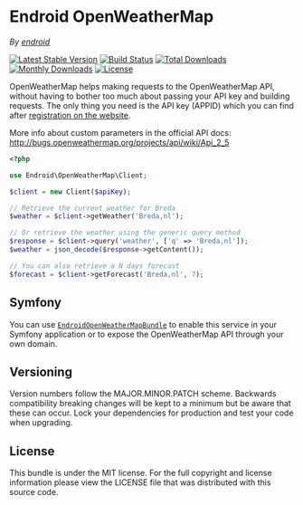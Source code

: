 Endroid OpenWeatherMap
======================

*By [endroid](http://endroid.nl/)*

[![Latest Stable Version](http://img.shields.io/packagist/v/endroid/openweathermap.svg)](https://packagist.org/packages/endroid/openweathermap)
[![Build Status](https://secure.travis-ci.org/endroid/OpenWeatherMap.png)](http://travis-ci.org/endroid/OpenWeatherMap)
[![Total Downloads](http://img.shields.io/packagist/dt/endroid/openweathermap.svg)](https://packagist.org/packages/endroid/openweathermap)
[![Monthly Downloads](http://img.shields.io/packagist/dm/endroid/openweathermap.svg)](https://packagist.org/packages/endroid/openweathermap)
[![License](http://img.shields.io/packagist/l/endroid/openweathermap.svg)](https://packagist.org/packages/endroid/openweathermap)

OpenWeatherMap helps making requests to the OpenWeatherMap API, without having to bother too much about passing your API
key and building requests. The only thing you need is the API key (APPID) which you can find after [registration on the
website](http://openweathermap.org/login).

More info about custom parameters in the official API docs: http://bugs.openweathermap.org/projects/api/wiki/Api_2_5

```php
<?php

use Endroid\OpenWeatherMap\Client;

$client = new Client($apiKey);

// Retrieve the current weather for Breda
$weather = $client->getWeather('Breda,nl');

// Or retrieve the weather using the generic query method
$response = $client->query('weather', ['q' => 'Breda,nl']);
$weather = json_decode($response->getContent());

// You can also retrieve a N days forecast
$forecast = $client->getForecast('Breda,nl', 7);

```

## Symfony

You can use [`EndroidOpenWeatherMapBundle`](https://github.com/endroid/EndroidOpenWeatherMapBundle) to enable this
service in your Symfony application or to expose the OpenWeatherMap API through your own domain.

## Versioning

Version numbers follow the MAJOR.MINOR.PATCH scheme. Backwards compatibility
breaking changes will be kept to a minimum but be aware that these can occur.
Lock your dependencies for production and test your code when upgrading.

## License

This bundle is under the MIT license. For the full copyright and license
information please view the LICENSE file that was distributed with this source code.